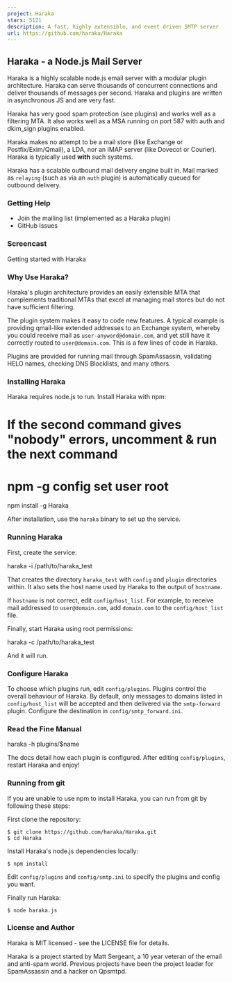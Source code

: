 ```yaml
---
project: Haraka
stars: 5121
description: A fast, highly extensible, and event driven SMTP server
url: https://github.com/haraka/Haraka
---
```


Haraka - a Node.js Mail Server
------------------------------

Haraka is a highly scalable node.js email server with a modular plugin architecture. Haraka can serve thousands of concurrent connections and deliver thousands of messages per second. Haraka and plugins are written in asynchronous JS and are very fast.

Haraka has very good spam protection (see plugins) and works well as a filtering MTA. It also works well as a MSA running on port 587 with auth and dkim\_sign plugins enabled.

Haraka makes no attempt to be a mail store (like Exchange or Postfix/Exim/Qmail), a LDA, nor an IMAP server (like Dovecot or Courier). Haraka is typically used **with** such systems.

Haraka has a scalable outbound mail delivery engine built in. Mail marked as `relaying` (such as via an `auth` plugin) is automatically queued for outbound delivery.

### Getting Help

-   Join the mailing list (implemented as a Haraka plugin)
-   GitHub Issues

### Screencast

Getting started with Haraka

### Why Use Haraka?

Haraka's plugin architecture provides an easily extensible MTA that complements traditional MTAs that excel at managing mail stores but do not have sufficient filtering.

The plugin system makes it easy to code new features. A typical example is providing qmail-like extended addresses to an Exchange system, whereby you could receive mail as `user-anyword@domain.com`, and yet still have it correctly routed to `user@domain.com`. This is a few lines of code in Haraka.

Plugins are provided for running mail through SpamAssassin, validating HELO names, checking DNS Blocklists, and many others.

### Installing Haraka

Haraka requires node.js to run. Install Haraka with npm:

# If the second command gives "nobody" errors, uncomment & run the next command
# npm -g config set user root
npm install -g Haraka

After installation, use the `haraka` binary to set up the service.

### Running Haraka

First, create the service:

haraka -i /path/to/haraka\_test

That creates the directory `haraka_test` with `config` and `plugin` directories within. It also sets the host name used by Haraka to the output of `hostname`.

If `hostname` is not correct, edit `config/host_list`. For example, to receive mail addressed to `user@domain.com`, add `domain.com` to the `config/host_list` file.

Finally, start Haraka using root permissions:

haraka -c /path/to/haraka\_test

And it will run.

### Configure Haraka

To choose which plugins run, edit `config/plugins`. Plugins control the overall behaviour of Haraka. By default, only messages to domains listed in `config/host_list` will be accepted and then delivered via the `smtp-forward` plugin. Configure the destination in `config/smtp_forward.ini`.

### Read the Fine Manual

haraka -h plugins/$name

The docs detail how each plugin is configured. After editing `config/plugins`, restart Haraka and enjoy!

### Running from git

If you are unable to use npm to install Haraka, you can run from git by following these steps:

First clone the repository:

```
$ git clone https://github.com/haraka/Haraka.git
$ cd Haraka
```

Install Haraka's node.js dependencies locally:

```
$ npm install
```

Edit `config/plugins` and `config/smtp.ini` to specify the plugins and config you want.

Finally run Haraka:

```
$ node haraka.js
```

### License and Author

Haraka is MIT licensed - see the LICENSE file for details.

Haraka is a project started by Matt Sergeant, a 10 year veteran of the email and anti-spam world. Previous projects have been the project leader for SpamAssassin and a hacker on Qpsmtpd.
